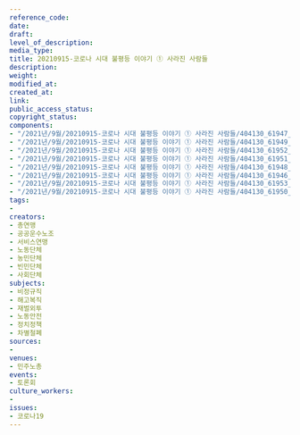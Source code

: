```yaml
---
reference_code: 
date: 
draft: 
level_of_description: 
media_type: 
title: 20210915-코로나 시대 불평등 이야기 ① 사라진 사람들
description: 
weight: 
modified_at: 
created_at: 
link: 
public_access_status: 
copyright_status: 
components:
- "/2021년/9월/20210915-코로나 시대 불평등 이야기 ① 사라진 사람들/404130_61947_4910.jpg"
- "/2021년/9월/20210915-코로나 시대 불평등 이야기 ① 사라진 사람들/404130_61949_5031.jpg"
- "/2021년/9월/20210915-코로나 시대 불평등 이야기 ① 사라진 사람들/404130_61952_5135.jpg"
- "/2021년/9월/20210915-코로나 시대 불평등 이야기 ① 사라진 사람들/404130_61951_512.jpg"
- "/2021년/9월/20210915-코로나 시대 불평등 이야기 ① 사라진 사람들/404130_61948_4958.jpg"
- "/2021년/9월/20210915-코로나 시대 불평등 이야기 ① 사라진 사람들/404130_61946_4850.jpg"
- "/2021년/9월/20210915-코로나 시대 불평등 이야기 ① 사라진 사람들/404130_61953_5154.jpg"
- "/2021년/9월/20210915-코로나 시대 불평등 이야기 ① 사라진 사람들/404130_61950_5047.jpg"
tags:
- 
creators:
- 총연맹
- 공공운수노조
- 서비스연맹
- 노동단체
- 농민단체
- 빈민단체
- 사회단체
subjects:
- 비정규직
- 해고복직
- 재벌외투
- 노동안전
- 정치정책
- 차별철폐
sources:
- 
venues:
- 민주노총
events:
- 토론회
culture_workers:
- 
issues:
- 코로나19
---
```

